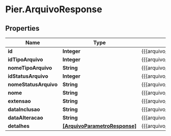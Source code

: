 # Pier.ArquivoResponse

## Properties
Name | Type | Description | Notes
------------ | ------------- | ------------- | -------------
**id** | **Integer** | {{{arquivo_response_id_value}}} | [optional] 
**idTipoArquivo** | **Integer** | {{{arquivo_response_id_tipo_arquivo_value}}} | [optional] 
**nomeTipoArquivo** | **String** | {{{arquivo_response_nome_tipo_arquivo_value}}} | [optional] 
**idStatusArquivo** | **Integer** | {{{arquivo_response_id_status_arquivo_value}}} | [optional] 
**nomeStatusArquivo** | **String** | {{{arquivo_response_nome_status_arquivo_value}}} | [optional] 
**nome** | **String** | {{{arquivo_response_nome_value}}} | [optional] 
**extensao** | **String** | {{{arquivo_response_extensao_value}}} | [optional] 
**dataInclusao** | **String** | {{{arquivo_response_data_inclusao_value}}} | [optional] 
**dataAlteracao** | **String** | {{{arquivo_response_data_alteracao_value}}} | [optional] 
**detalhes** | [**[ArquivoParametroResponse]**](ArquivoParametroResponse.md) | {{{arquivo_response_detalhes_value}}} | [optional] 


